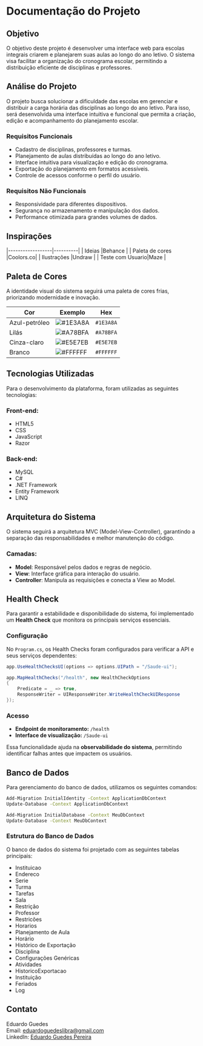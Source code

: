 # Documentação do Projeto

## Objetivo
O objetivo deste projeto é desenvolver uma interface web para escolas integrais criarem e planejarem suas aulas ao longo do ano letivo. O sistema visa facilitar a organização do cronograma escolar, permitindo a distribuição eficiente de disciplinas e professores.

## Análise do Projeto
O projeto busca solucionar a dificuldade das escolas em gerenciar e distribuir a carga horária das disciplinas ao longo do ano letivo. Para isso, será desenvolvida uma interface intuitiva e funcional que permita a criação, edição e acompanhamento do planejamento escolar.

### Requisitos Funcionais
- Cadastro de disciplinas, professores e turmas.
- Planejamento de aulas distribuídas ao longo do ano letivo.
- Interface intuitiva para visualização e edição do cronograma.
- Exportação do planejamento em formatos acessíveis.
- Controle de acessos conforme o perfil do usuário.

### Requisitos Não Funcionais
- Responsividade para diferentes dispositivos.
- Segurança no armazenamento e manipulação dos dados.
- Performance otimizada para grandes volumes de dados.

## Inspirações
|------------------|----------|
| Ideias           |Behance   |
| Paleta de cores  |Coolors.co|
| Ilustrações      |Undraw    |
| Teste com Usuario|Maze      |

## Paleta de Cores
A identidade visual do sistema seguirá uma paleta de cores frias, priorizando modernidade e inovação.

| Cor           | Exemplo  | Hex       |
|--------------|----------|-----------|
| Azul-petróleo | ![#1E3A8A](https://www.colorhexa.com/1e3a8a.png) | `#1E3A8A` |
| Lilás        | ![#A78BFA](https://www.colorhexa.com/A78BFA.png) | `#A78BFA` |
| Cinza-claro  | ![#E5E7EB](https://www.colorhexa.com/E5E7EB.png) | `#E5E7EB` |
| Branco       | ![#FFFFFF](https://www.colorhexa.com/FFFFFF.png) | `#FFFFFF` |

## Tecnologias Utilizadas
Para o desenvolvimento da plataforma, foram utilizadas as seguintes tecnologias:

### Front-end:
- HTML5
- CSS
- JavaScript
- Razor

### Back-end:
- MySQL
- C#
- .NET Framework
- Entity Framework
- LINQ

## Arquitetura do Sistema
O sistema seguirá a arquitetura MVC (Model-View-Controller), garantindo a separação das responsabilidades e melhor manutenção do código.

### Camadas:
- **Model**: Responsável pelos dados e regras de negócio.
- **View**: Interface gráfica para interação do usuário.
- **Controller**: Manipula as requisições e conecta a View ao Model.

## Health Check
Para garantir a estabilidade e disponibilidade do sistema, foi implementado um **Health Check** que monitora os principais serviços essenciais.

### **Configuração**
No `Program.cs`, os Health Checks foram configurados para verificar a API e seus serviços dependentes:

```csharp
app.UseHealthChecksUI(options => options.UIPath = "/Saude-ui");

app.MapHealthChecks("/health", new HealthCheckOptions
{
    Predicate = _ => true,
    ResponseWriter = UIResponseWriter.WriteHealthCheckUIResponse
});
```

### **Acesso**
- **Endpoint de monitoramento:** `/health`
- **Interface de visualização:** `/Saude-ui`

Essa funcionalidade ajuda na **observabilidade do sistema**, permitindo identificar falhas antes que impactem os usuários.

## Banco de Dados
Para gerenciamento do banco de dados, utilizamos os seguintes comandos:

```sh
Add-Migration InitialIdentity -Context ApplicationDbContext
Update-Database -Context ApplicationDbContext

Add-Migration InitialDatabase -Context MeuDbContext
Update-Database -Context MeuDbContext
```

### Estrutura do Banco de Dados
O banco de dados do sistema foi projetado com as seguintes tabelas principais:
- Instituicao
- Endereco
- Serie
- Turma
- Tarefas
- Sala
- Restrição
- Professor
- Restricões
- Horarios
- Planejamento de Aula
- Horário
- Histórico de Exportação
- Disciplina
- Configurações Genéricas
- Atividades
- HistoricoExportacao
- Instituição
- Feriados
- Log


## Contato
Eduardo Guedes  
Email: eduardoguedeslibra@gmail.com  
LinkedIn: [Eduardo Guedes Pereira](https://www.linkedin.com/in/eduardoguedespereira/)
